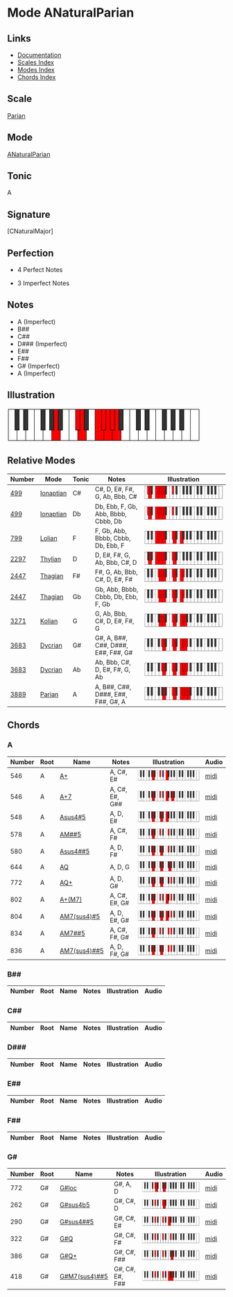 # Mode ANaturalParian

## Links

- [Documentation](index.md)
- [Scales Index](Scales.md)
- [Modes Index](Modes.md)
- [Chords Index](Chords.md)

## Scale

[Parian](ScaleParian.md)

## Mode

[ANaturalParian](ModeANaturalParian.md)

## Tonic

A

## Signature

[CNaturalMajor]

## Perfection

 - 4 Perfect Notes

 - 3 Imperfect Notes

## Notes

- A (Imperfect)
- B##
- C##
- D### (Imperfect)
- E##
- F##
- G# (Imperfect)
- A (Imperfect)

## Illustration

![ANaturalParian](ModeANaturalParian.png)

## Relative Modes

| Number | Mode | Tonic | Notes | Illustration |
|--------|------|-------|-------|--------------|
| [499](https://ianring.com/musictheory/scales/499) | [Ionaptian](ModeIonaptian.md) | C# | C#, D, E#, F#, G, Ab, Bbb, C# | ![CSharpIonaptian](ModeCSharpIonaptian.png) |
| [499](https://ianring.com/musictheory/scales/499) | [Ionaptian](ModeIonaptian.md) | Db | Db, Ebb, F, Gb, Abb, Bbbb, Cbbb, Db | ![DFlatIonaptian](ModeDFlatIonaptian.png) |
| [799](https://ianring.com/musictheory/scales/799) | [Lolian](ModeLolian.md) | F | F, Gb, Abb, Bbbb, Cbbb, Db, Ebb, F | ![FNaturalLolian](ModeFNaturalLolian.png) |
| [2297](https://ianring.com/musictheory/scales/2297) | [Thylian](ModeThylian.md) | D | D, E#, F#, G, Ab, Bbb, C#, D | ![DNaturalThylian](ModeDNaturalThylian.png) |
| [2447](https://ianring.com/musictheory/scales/2447) | [Thagian](ModeThagian.md) | F# | F#, G, Ab, Bbb, C#, D, E#, F# | ![FSharpThagian](ModeFSharpThagian.png) |
| [2447](https://ianring.com/musictheory/scales/2447) | [Thagian](ModeThagian.md) | Gb | Gb, Abb, Bbbb, Cbbb, Db, Ebb, F, Gb | ![GFlatThagian](ModeGFlatThagian.png) |
| [3271](https://ianring.com/musictheory/scales/3271) | [Kolian](ModeKolian.md) | G | G, Ab, Bbb, C#, D, E#, F#, G | ![GNaturalKolian](ModeGNaturalKolian.png) |
| [3683](https://ianring.com/musictheory/scales/3683) | [Dycrian](ModeDycrian.md) | G# | G#, A, B##, C##, D###, E##, F##, G# | ![GSharpDycrian](ModeGSharpDycrian.png) |
| [3683](https://ianring.com/musictheory/scales/3683) | [Dycrian](ModeDycrian.md) | Ab | Ab, Bbb, C#, D, E#, F#, G, Ab | ![AFlatDycrian](ModeAFlatDycrian.png) |
| [3889](https://ianring.com/musictheory/scales/3889) | [Parian](ModeParian.md) | A | A, B##, C##, D###, E##, F##, G#, A | ![ANaturalParian](ModeANaturalParian.png) |

## Chords

### A

| Number | Root | Name | Notes | Illustration | Audio |
|--------|------|------|-------|--------------|-------|
| 546 | A | [A+](ChordANaturalAugmented.md) | A, C#, E# | ![A+](ChordANaturalAugmentedRootPosition.png) | [midi](ChordANaturalAugmentedRootPosition.mid) |
| 546 | A | [A+7](ChordANaturalAugmentedAugmentedSeventh.md) | A, C#, E#, G## | ![A+7](ChordANaturalAugmentedAugmentedSeventhRootPosition.png) | [midi](ChordANaturalAugmentedAugmentedSeventhRootPosition.mid) |
| 548 | A | [Asus4#5](ChordANaturalSuspendedFourthSharpFifth.md) | A, D, E# | ![Asus4#5](ChordANaturalSuspendedFourthSharpFifthRootPosition.png) | [midi](ChordANaturalSuspendedFourthSharpFifthRootPosition.mid) |
| 578 | A | [AM##5](ChordANaturalMajorDoubleSharpFifth.md) | A, C#, F# | ![AM##5](ChordANaturalMajorDoubleSharpFifthRootPosition.png) | [midi](ChordANaturalMajorDoubleSharpFifthRootPosition.mid) |
| 580 | A | [Asus4##5](ChordANaturalSuspendedFourthDoubleSharpFifth.md) | A, D, F# | ![Asus4##5](ChordANaturalSuspendedFourthDoubleSharpFifthRootPosition.png) | [midi](ChordANaturalSuspendedFourthDoubleSharpFifthRootPosition.mid) |
| 644 | A | [AQ](ChordANaturalQuartal.md) | A, D, G | ![AQ](ChordANaturalQuartalRootPosition.png) | [midi](ChordANaturalQuartalRootPosition.mid) |
| 772 | A | [AQ+](ChordANaturalQuartalAugmented.md) | A, D, G# | ![AQ+](ChordANaturalQuartalAugmentedRootPosition.png) | [midi](ChordANaturalQuartalAugmentedRootPosition.mid) |
| 802 | A | [A+(M7)](ChordANaturalAugmentedMajorSeventh.md) | A, C#, E#, G# | ![A+(M7)](ChordANaturalAugmentedMajorSeventhRootPosition.png) | [midi](ChordANaturalAugmentedMajorSeventhRootPosition.mid) |
| 804 | A | [AM7(sus4)#5](ChordANaturalMajorSeventhSuspendedFourthSharpFifth.md) | A, D, E#, G# | ![AM7(sus4)#5](ChordANaturalMajorSeventhSuspendedFourthSharpFifthRootPosition.png) | [midi](ChordANaturalMajorSeventhSuspendedFourthSharpFifthRootPosition.mid) |
| 834 | A | [AM7##5](ChordANaturalMajorSeventhDoubleSharpFifth.md) | A, C#, F#, G# | ![AM7##5](ChordANaturalMajorSeventhDoubleSharpFifthRootPosition.png) | [midi](ChordANaturalMajorSeventhDoubleSharpFifthRootPosition.mid) |
| 836 | A | [AM7(sus4)##5](ChordANaturalMajorSeventhSuspendedFourthDoubleSharpFifth.md) | A, D, F#, G# | ![AM7(sus4)##5](ChordANaturalMajorSeventhSuspendedFourthDoubleSharpFifthRootPosition.png) | [midi](ChordANaturalMajorSeventhSuspendedFourthDoubleSharpFifthRootPosition.mid) |

### B##

| Number | Root | Name | Notes | Illustration | Audio |
|--------|------|------|-------|--------------|-------|

### C##

| Number | Root | Name | Notes | Illustration | Audio |
|--------|------|------|-------|--------------|-------|

### D###

| Number | Root | Name | Notes | Illustration | Audio |
|--------|------|------|-------|--------------|-------|

### E##

| Number | Root | Name | Notes | Illustration | Audio |
|--------|------|------|-------|--------------|-------|

### F##

| Number | Root | Name | Notes | Illustration | Audio |
|--------|------|------|-------|--------------|-------|

### G#

| Number | Root | Name | Notes | Illustration | Audio |
|--------|------|------|-------|--------------|-------|
| 772 | G# | [G#loc](ChordGSharpLocrian.md) | G#, A, D | ![G#loc](ChordGSharpLocrianRootPosition.png) | [midi](ChordGSharpLocrianRootPosition.mid) |
| 262 | G# | [G#sus4b5](ChordGSharpSuspendedFourthFlatFifth.md) | G#, C#, D | ![G#sus4b5](ChordGSharpSuspendedFourthFlatFifthRootPosition.png) | [midi](ChordGSharpSuspendedFourthFlatFifthRootPosition.mid) |
| 290 | G# | [G#sus4##5](ChordGSharpSuspendedFourthDoubleSharpFifth.md) | G#, C#, E# | ![G#sus4##5](ChordGSharpSuspendedFourthDoubleSharpFifthRootPosition.png) | [midi](ChordGSharpSuspendedFourthDoubleSharpFifthRootPosition.mid) |
| 322 | G# | [G#Q](ChordGSharpQuartal.md) | G#, C#, F# | ![G#Q](ChordGSharpQuartalRootPosition.png) | [midi](ChordGSharpQuartalRootPosition.mid) |
| 386 | G# | [G#Q+](ChordGSharpQuartalAugmented.md) | G#, C#, F## | ![G#Q+](ChordGSharpQuartalAugmentedRootPosition.png) | [midi](ChordGSharpQuartalAugmentedRootPosition.mid) |
| 418 | G# | [G#M7(sus4)##5](ChordGSharpMajorSeventhSuspendedFourthDoubleSharpFifth.md) | G#, C#, E#, F## | ![G#M7(sus4)##5](ChordGSharpMajorSeventhSuspendedFourthDoubleSharpFifthRootPosition.png) | [midi](ChordGSharpMajorSeventhSuspendedFourthDoubleSharpFifthRootPosition.mid) |


